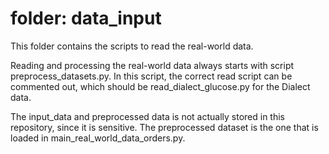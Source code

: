 # folder: data_input

This folder contains the scripts to read the real-world data. 

Reading and processing the real-world data always starts with script preprocess_datasets.py. In this script, the correct read script can be commented out, which should be read_dialect_glucose.py for the Dialect data. 

The input_data and preprocessed data is not actually stored in this repository, since it is sensitive. The preprocessed dataset is the one that is loaded in main_real_world_data_orders.py.

